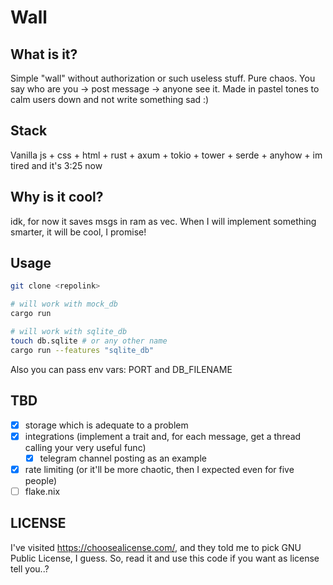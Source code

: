 # Wall
## What is it?
Simple "wall" without authorization or such useless
stuff. Pure chaos. You say who are you -> 
post message -> anyone see it. Made in pastel 
tones to calm users down and 
not write something sad :)
## Stack
Vanilla js + css + html + rust + axum + 
tokio + tower + serde + anyhow + im tired and it's 3:25 now

## Why is it cool?
idk, for now it saves msgs in ram as vec. When I will
implement something smarter, it will be cool, I promise!

## Usage
```bash
git clone <repolink>

# will work with mock_db
cargo run

# will work with sqlite_db
touch db.sqlite # or any other name 
cargo run --features "sqlite_db"
```
Also you can pass env vars: PORT and DB_FILENAME

## TBD
- [x] storage which is adequate to a problem 
- [x] integrations (implement a trait and, for 
each message, get a thread calling your very useful func)
  - [x] telegram channel posting as an example
- [x] rate limiting (or it'll be more chaotic, then I 
expected even for five people)
- [ ] flake.nix

## LICENSE
I've visited https://choosealicense.com/, and they told me
to pick GNU Public License, I guess. So, read it and use this code if you want
as license tell you..?
